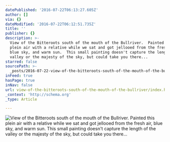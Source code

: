 ```yaml
---
datePublished: '2016-07-22T06:13:27.605Z'
author: []
via: {}
dateModified: '2016-07-22T06:12:51.735Z'
title: ''
publisher: {}
description: >-
  View of the Bitteroots south of the mouth of the Bullriver.  Painted this
  plein air with a relative while we sat and got jellooed from the fresh air,
  blue sky, and warm sun.  This small painting doesn't capture the length of the
  valley or the majesty of the sky, but could take you there...
starred: false
sourcePath: >-
  _posts/2016-07-22-view-of-the-bitteroots-south-of-the-mouth-of-the-bullriver.md
inFeed: true
hasPage: true
inNav: false
url: view-of-the-bitteroots-south-of-the-mouth-of-the-bullriver/index.html
_context: 'http://schema.org'
_type: Article

---
```

![View of the Bitteroots south of the mouth of the Bullriver.  Painted this plein air with a relative while we sat and got jellooed from the fresh air, blue sky, and warm sun.  This small painting doesn't capture the length of the valley or the majesty of the sky, but could take you there...](https://the-grid-user-content.s3-us-west-2.amazonaws.com/b99c8c5c-2622-40b7-9c31-c7ca06e7fdda.jpg)